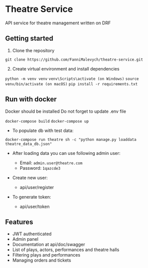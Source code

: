# Theatre Service

API service for theatre management written on DRF


## Getting started

1. Clone the repository

`git clone https://github.com/FanniMalevych/theatre-service.git`

2. Create virtual environment and install dependencies 

`python -m venv venv`
`venv\Scripts\activate (on Windows)`
`source venv/bin/activate (on macOS)`
`pip install -r requirements.txt`

## Run with docker

Docker should be installed
Do not forget to update .env file

`docker-compose build`
`docker-compose up`

- To populate db with test data:

`docker-compose run theatre sh -c "python manage.py loaddata theatre_data_db.json"`

- After loading data you can use following admin user:
    - Email: `admin.user@theatre.com`
    - Password: `1qazcde3`

- Create new user:
    - api/user/register

- To generate token:
    - api/user/token


## Features

- JWT authenticated
- Admin panel
- Documentation at api/doc/swagger
- List of plays, actors, performances and theatre halls
- Filtering plays and performances
- Managing orders and tickets
